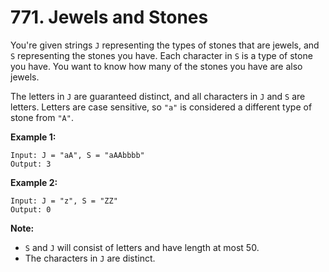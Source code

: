# 771. Jewels and Stones

You're given strings `J` representing the types of stones that are jewels, and `S` representing the stones you have. Each character in `S` is a type of stone you have. You want to know how many of the stones you have are also jewels.

The letters in `J` are guaranteed distinct, and all characters in `J` and `S` are letters. Letters are case sensitive, so `"a"` is considered a different type of stone from `"A"`.

**Example 1:**

```()
Input: J = "aA", S = "aAAbbbb"
Output: 3
```

**Example 2:**

```()
Input: J = "z", S = "ZZ"
Output: 0
```

**Note:**

- `S` and `J` will consist of letters and have length at most 50.
- The characters in `J` are distinct.
